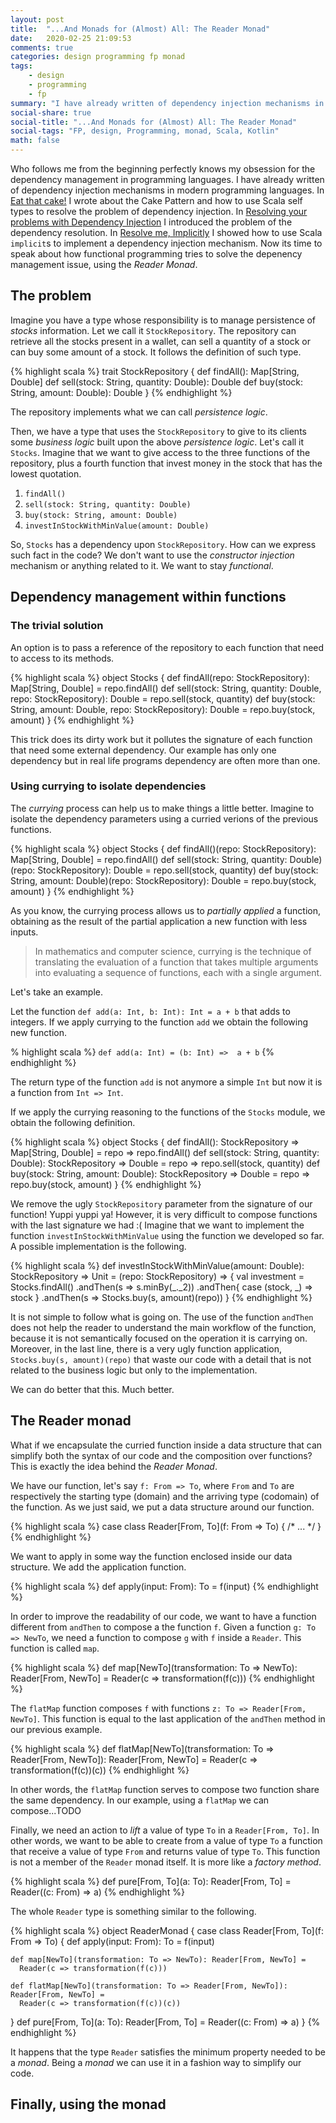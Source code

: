 ```yaml
---
layout: post
title:  "...And Monads for (Almost) All: The Reader Monad"
date:   2020-02-25 21:09:53
comments: true
categories: design programming fp monad
tags:
    - design
    - programming
    - fp
summary: "I have already written of dependency injection mechanisms in modern programming languages. I wrote about the Cake Pattern and how to use Scala self types to resolve the problem of dependency injection. Then, I showed how to use Scala implicits to implement a dependency injection mechanism. Now its time to speak about how functional programming tries to solve the depenency management issue, using the Reader Monad."
social-share: true
social-title: "...And Monads for (Almost) All: The Reader Monad"
social-tags: "FP, design, Programming, monad, Scala, Kotlin"
math: false
---
```


Who follows me from the beginning perfectly knows my obsession for the dependency management in programming languages. I have already written of dependency injection mechanisms in modern programming languages. In [Eat that cake!](http://rcardin.github.io/design/2014/08/28/eat-that-cake.html) I wrote about the Cake Pattern and how to use Scala self types to resolve the problem of dependency injection. In [Resolving your problems with Dependency Injection](http://rcardin.github.io/programming/software-design/java/scala/di/2016/08/01/resolve-problems-dependency-injection.html) I introduced the problem of the dependency resolution. In [Resolve me, Implicitly](http://rcardin.github.io/design/scala/2017/10/15/resolve-me-implicitly.html) I showed how to use Scala `implicit`s to implement a dependency injection mechanism. Now its time to speak about how functional programming tries to solve the depenency management issue, using the *Reader Monad*.

## The problem

Imagine you have a type whose responsibility is to manage persistence of _stocks_ information. Let we call it `StockRepository`. The repository can retrieve all the stocks present in a wallet, can sell a quantity of a stock or can buy some amount of a stock. It follows the definition of such type.

{% highlight scala %}
trait StockRepository {
  def findAll(): Map[String, Double]
  def sell(stock: String, quantity: Double): Double
  def buy(stock: String, amount: Double): Double
}
{% endhighlight %}

The repository implements what we can call _persistence logic_.

Then, we have a type that uses the `StockRepository` to give to its clients some _business logic_ built upon the above _persistence logic_. Let's call it `Stocks`. Imagine that we want to give access to the three functions of the repository, plus a fourth function that invest money in the stock that has the lowest quotation.

1) `findAll()`
2) `sell(stock: String, quantity: Double)`
3) `buy(stock: String, amount: Double)`
4) `investInStockWithMinValue(amount: Double)`

So, `Stocks` has a dependency upon `StockRepository`. How can we express such fact in the code? We don't want to use the _constructor injection_ mechanism or anything related to it. We want to stay _functional_.

## Dependency management within functions

### The trivial solution

An option is to pass a reference of the repository to each function that need to access to its methods.

{% highlight scala %}
object Stocks {
  def findAll(repo: StockRepository): Map[String, Double] = repo.findAll()
  def sell(stock: String, quantity: Double, repo: StockRepository): Double = 
    repo.sell(stock, quantity)
  def buy(stock: String, amount: Double, repo: StockRepository): Double = 
    repo.buy(stock, amount)
}
{% endhighlight %}

This trick does its dirty work but it pollutes the signature of each function that need some external dependency. Our example has only one dependency but in real life programs dependency are often more than one.

### Using currying to isolate dependencies

The _currying_ process can help us to make things a little better. Imagine to isolate the dependency parameters using a curried verions of the previous functions.

{% highlight scala %}
object Stocks {
  def findAll()(repo: StockRepository): Map[String, Double] = repo.findAll()
  def sell(stock: String, quantity: Double)(repo: StockRepository): Double = 
    repo.sell(stock, quantity)
  def buy(stock: String, amount: Double)(repo: StockRepository): Double = 
    repo.buy(stock, amount)
}
{% endhighlight %}

As you know, the currying process allows us to _partially applied_ a function, obtaining as the result of the partial application a new function with less inputs. 

> In mathematics and computer science, currying is the technique of translating the evaluation of a function that takes multiple arguments into evaluating a sequence of functions, each with a single argument.

Let's take an example.

Let the function `def add(a: Int, b: Int): Int = a + b` that adds to integers. If we apply currying to the function `add` we obtain the following new function.

% highlight scala %}
`def add(a: Int) = (b: Int) =>  a + b`
{% endhighlight %}

The return type of the function `add` is not anymore a simple `Int` but now it is a function from `Int => Int`.

If we apply the currying reasoning to the functions of the `Stocks` module, we obtain the following definition.

{% highlight scala %}
object Stocks {
  def findAll(): StockRepository => Map[String, Double] = repo => repo.findAll()
  def sell(stock: String, quantity: Double): StockRepository => Double = 
    repo => repo.sell(stock, quantity)
  def buy(stock: String, amount: Double): StockRepository => Double = 
    repo => repo.buy(stock, amount)
}
{% endhighlight %}

We remove the ugly `StockRepository` parameter from the signature of our function! Yuppi yuppi ya! However, it is very difficult to compose functions with the last signature we had :( Imagine that we want to implement the function `investInStockWithMinValue` using the function we developed so far. A possible implementation is the following.

{% highlight scala %}
def investInStockWithMinValue(amount: Double): StockRepository => Unit =
  (repo: StockRepository) => {
    val investment = Stocks.findAll()
      .andThen(s => s.minBy(_._2))
      .andThen{ case (stock, _) => stock }
      .andThen(s => Stocks.buy(s, amount)(repo))
  }
{% endhighlight %}

It is not simple to follow what is going on. The use of the function `andThen` does not help the reader to understand the main workflow of the function, because it is not semantically focused on the operation it is carrying on. Moreover, in the last line, there is a very ugly function application, `Stocks.buy(s, amount)(repo)` that waste our code with a detail that is not related to the business logic but only to the implementation.

We can do better that this. Much better.

## The Reader monad

What if we encapsulate the curried function inside a data structure that can simplify both the syntax of our code and the composition over functions? This is exactly the idea behind the _Reader Monad_.

We have our function, let's say `f: From => To`, where `From` and `To` are respectively the starting type (domain) and the arriving type (codomain) of the function. As we just said, we put a data structure around our function.

{% highlight scala %}
case class Reader[From, To](f: From => To) { /* ... */ }
{% endhighlight %}

We want to apply in some way the function enclosed inside our data structure. We add the application function.

{% highlight scala %}
def apply(input: From): To = f(input)
{% endhighlight %}

In order to improve the readability of our code, we want to have a function different from `andThen` to compose a the function `f`. Given a function `g: To => NewTo`, we need a function to compose `g` with `f` inside a `Reader`. This function is called `map`.

{% highlight scala %}
def map[NewTo](transformation: To => NewTo): Reader[From, NewTo] =
  Reader(c => transformation(f(c)))
{% endhighlight %}

The `flatMap` function composes `f` with functions `z: To => Reader[From, NewTo]`. This function is equal to the last application of the `andThen` method in our previous example.

{% highlight scala %}
def flatMap[NewTo](transformation: To => Reader[From, NewTo]): Reader[From, NewTo] =
  Reader(c => transformation(f(c))(c))
{% endhighlight %}

In other words, the `flatMap` function serves to compose two function share the same dependency. In our example, using a `flatMap` we can compose...TODO

Finally, we need an action to _lift_ a value of type `To` in a `Reader[From, To]`. In other words, we want to be able to create from a value of type `To` a function that receive a value of type `From` and returns value of type `To`. This function is not a member of the `Reader` monad itself. It is more like a _factory method_.

{% highlight scala %}
def pure[From, To](a: To): Reader[From, To] = Reader((c: From) => a)
{% endhighlight %}

The whole `Reader` type is something similar to the following.

{% highlight scala %}
object ReaderMonad {
  case class Reader[From, To](f: From => To) {
    def apply(input: From): To =
      f(input)

    def map[NewTo](transformation: To => NewTo): Reader[From, NewTo] =
      Reader(c => transformation(f(c)))

    def flatMap[NewTo](transformation: To => Reader[From, NewTo]): Reader[From, NewTo] =
      Reader(c => transformation(f(c))(c))
  }
  def pure[From, To](a: To): Reader[From, To] = Reader((c: From) => a)
}
{% endhighlight %}

It happens that the type `Reader` satisfies the minimum property needed to be a _monad_. Being a _monad_ we can use it in a fashion way to simplify our code.

## Finally, using the monad

